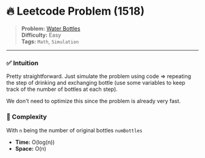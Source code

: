 # 🔥 Leetcode Problem (1518)

> **Problem:** [Water Bottles](https://leetcode.com/problems/water-bottles/)<br />
> **Difficulty:** Easy<br/>
> **Tags:** `Math`, `Simulation`

---

### ✅ Intuition

Pretty straightforward. Just simulate the problem using code => repeating the step of drinking and exchanging bottle (use some variables to keep track of the number of bottles at each step).

We don't need to optimize this since the problem is already very fast.

### 🧪 Complexity

With `n` being the number of original bottles `numBottles`

- **Time:** O(log(n))
- **Space:** O(n)